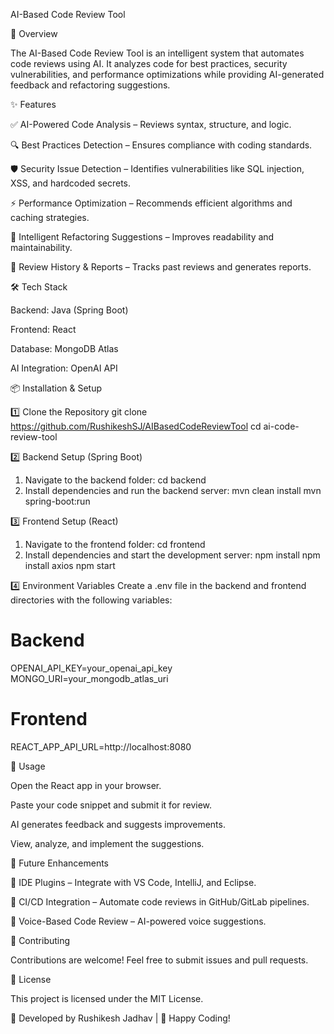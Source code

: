 AI-Based Code Review Tool

🚀 Overview

The AI-Based Code Review Tool is an intelligent system that automates code reviews using AI. It analyzes code for best practices, security vulnerabilities, and performance optimizations while providing AI-generated feedback and refactoring suggestions.

✨ Features

✅ AI-Powered Code Analysis – Reviews syntax, structure, and logic.

🔍 Best Practices Detection – Ensures compliance with coding standards.

🛡️ Security Issue Detection – Identifies vulnerabilities like SQL injection, XSS, and hardcoded secrets.

⚡ Performance Optimization – Recommends efficient algorithms and caching strategies.

🔄 Intelligent Refactoring Suggestions – Improves readability and maintainability.

📜 Review History & Reports – Tracks past reviews and generates reports.

🛠️ Tech Stack

Backend: Java (Spring Boot)

Frontend: React

Database: MongoDB Atlas

AI Integration: OpenAI API

📦 Installation & Setup

1️⃣ Clone the Repository
git clone https://github.com/RushikeshSJ/AIBasedCodeReviewTool
cd ai-code-review-tool

2️⃣ Backend Setup (Spring Boot)
1. Navigate to the backend folder:
  cd backend
2. Install dependencies and run the backend server:
   mvn clean install
   mvn spring-boot:run
   
3️⃣ Frontend Setup (React)
1. Navigate to the frontend folder:
   cd frontend
2. Install dependencies and start the development server:
   npm install
   npm install axios
   npm start
   
4️⃣ Environment Variables
Create a .env file in the backend and frontend directories with the following variables:
# Backend
OPENAI_API_KEY=your_openai_api_key
MONGO_URI=your_mongodb_atlas_uri

# Frontend
REACT_APP_API_URL=http://localhost:8080

🚀 Usage

Open the React app in your browser.

Paste your code snippet and submit it for review.

AI generates feedback and suggests improvements.

View, analyze, and implement the suggestions.

📌 Future Enhancements

🔧 IDE Plugins – Integrate with VS Code, IntelliJ, and Eclipse.

📡 CI/CD Integration – Automate code reviews in GitHub/GitLab pipelines.

🎤 Voice-Based Code Review – AI-powered voice suggestions.

🤝 Contributing

Contributions are welcome! Feel free to submit issues and pull requests.

📜 License

This project is licensed under the MIT License.

🎯 Developed by Rushikesh Jadhav | 🚀 Happy Coding!
